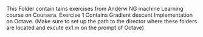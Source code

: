 This Folder contain tains exercises from Anderw NG machine Learning course on Coursera. Exercise 1 Contains Gradient descent Implementation on Octave. 
(Make sure to set up the path to the director where these folders are located and excute ex1.m on the prompt of Octave)
